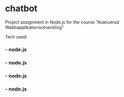 # chatbot
Project assignment in Node.js for the course "Avancerad Webbapplikationsutveckling"

Tech used: 
<h3>- node.js</h3>
<h3>- node.js</h3>
<h3>- node.js</h3>
<h3>- node.js</h3>

